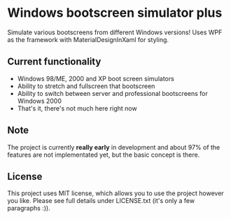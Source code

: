 # Windows bootscreen simulator plus
Simulate various bootscreens from different Windows versions! Uses WPF as the framework with MaterialDesignInXaml for styling.

## Current functionality
* Windows 98/ME, 2000 and XP boot screen simulators
* Ability to stretch and fullscreen that bootscreen
* Ability to switch between server and professional bootscreens for Windows 2000
* That's it, there's not much here right now

## Note
The project is currently **really early** in development and about 97% of the features are not implementated yet, but the basic concept is there.

## License
This project uses MIT license, which allows you to use the project however you like. Please see full details under LICENSE.txt (it's only a few paragraphs :)).
